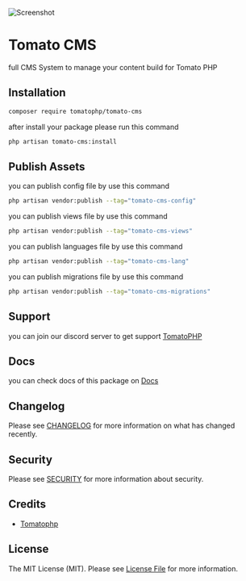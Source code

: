 ![Screenshot](https://github.com/tomatophp/tomato-cms/blob/master/art/screenshot.png)

# Tomato CMS

full CMS System to manage your content build for Tomato PHP

## Installation

```bash
composer require tomatophp/tomato-cms
```
after install your package please run this command

```bash
php artisan tomato-cms:install
```

## Publish Assets

you can publish config file by use this command

```bash
php artisan vendor:publish --tag="tomato-cms-config"
```

you can publish views file by use this command

```bash
php artisan vendor:publish --tag="tomato-cms-views"
```

you can publish languages file by use this command

```bash
php artisan vendor:publish --tag="tomato-cms-lang"
```

you can publish migrations file by use this command

```bash
php artisan vendor:publish --tag="tomato-cms-migrations"
```

## Support

you can join our discord server to get support [TomatoPHP](https://discord.gg/VZc8nBJ3ZU)

## Docs

you can check docs of this package on [Docs](https://docs.tomatophp.com/plugins/tomato-cms)

## Changelog

Please see [CHANGELOG](CHANGELOG.md) for more information on what has changed recently.

## Security

Please see [SECURITY](SECURITY.md) for more information about security.

## Credits

- [Tomatophp](mailto:info@3x1.io)

## License

The MIT License (MIT). Please see [License File](LICENSE.md) for more information.
